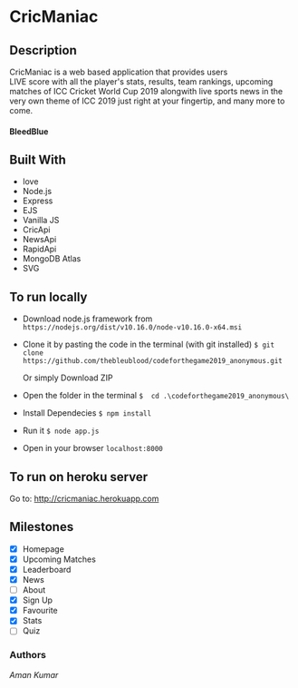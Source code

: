 # CricManiac

## Description
CricManiac is a web based application that provides users  
LIVE score with all the player's stats,
results, team rankings, upcoming matches of ICC Cricket World Cup 2019 alongwith live sports news in the very own theme of ICC 2019 just right at your fingertip, 
and many more to come. 

#### BleedBlue

## Built With

- love
- Node.js
- Express
- EJS
- Vanilla JS
- CricApi
- NewsApi
- RapidApi
- MongoDB Atlas
- SVG

 
## To run locally
- Download node.js framework from
    ``` https://nodejs.org/dist/v10.16.0/node-v10.16.0-x64.msi ```
- Clone it by pasting the code in the terminal (with git installed)
    ```$ git clone https://github.com/thebleublood/codeforthegame2019_anonymous.git ```

    Or simply Download ZIP 

- Open the folder in the terminal
    ```$  cd .\codeforthegame2019_anonymous\ ```
- Install Dependecies
    ```$ npm install ```
- Run it
    ```$ node app.js ```
- Open in your browser
    ``` localhost:8000 ``` 

## To run on heroku server

Go to: http://cricmaniac.herokuapp.com

## Milestones

- [x] Homepage
- [x] Upcoming Matches
- [x] Leaderboard	
- [x] News
- [ ] About
- [x] Sign Up
- [x] Favourite
- [x] Stats
- [ ] Quiz

### Authors
_Aman Kumar_
